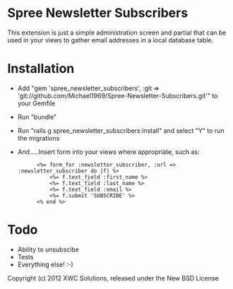Spree Newsletter Subscribers
============================

This extension is just a simple administration screen and partial that can be used in your views to gather email addresses in a local database table.

Installation
============

* Add "gem 'spree_newsletter_subscribers', :git => 'git://github.com/Michael1969/Spree-Newsletter-Subscribers.git'" to your Gemfile
* Run "bundle"
* Run "rails g spree_newsletter_subscribers:install" and select "Y" to run the migrations
* And.....Insert form into your views where appropriate, such as:

			<%= form_for :newsletter_subscriber, :url => :newsletter_subscriber do |f| %>
				<%= f.text_field :first_name %>
				<%= f.text_field :last_name %>
				<%= f.text_field :email %>
				<%= f.submit 'SUBSCRIBE' %>
			<% end %>

Todo
====

* Ability to unsubscibe
* Tests
* Everything else! :-)

Copyright (c) 2012 XWC Solutions, released under the New BSD License
